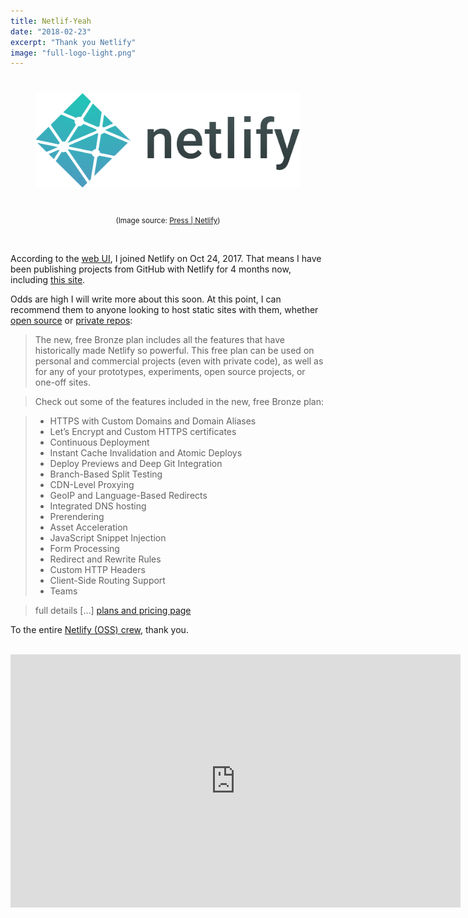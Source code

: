 ```yaml
---
title: Netlif-Yeah
date: "2018-02-23"
excerpt: "Thank you Netlify"
image: "full-logo-light.png"
---
```


<figure style="text-align: center">
  <span  style="display: block; margin: 40px auto">
    <img src="full-logo-light.png"
      alt="Netlify Full Logo Light" />
  </span>
<figcaption>
<small>(Image source: <a href="https://www.netlify.com/press/">Press | Netlify</a>)</small>
</figcaption>
</figure>

<br />

According to the [web&nbsp;UI](https://www.netlify.com/docs/), I joined Netlify on Oct 24, 2017. That means I have been publishing projects from GitHub with Netlify for 4 months now, including [this&nbsp;site](https://github.com/rdela/rdela.com).

Odds are high I will write more about this soon. At this point, I can recommend them to anyone looking to host static sites with them, whether [open&nbsp;source](https://www.netlify.com/open-source/) or [private&nbsp;repos](https://www.netlify.com/blog/2017/06/28/introducing-teams-new-features-and-an-update-to-our-plans/):

> The new, free Bronze plan includes all the features that have historically made Netlify so powerful. This free plan can be used on personal and commercial projects (even with private code), as well as for any of your prototypes, experiments, open source projects, or one-off sites.

> Check out some of the features included in the new, free Bronze plan:

> * HTTPS with Custom Domains and Domain Aliases
> * Let’s Encrypt and Custom HTTPS certificates
> * Continuous Deployment
> * Instant Cache Invalidation and Atomic Deploys
> * Deploy Previews and Deep Git Integration
> * Branch-Based Split Testing
> * CDN-Level Proxying
> * GeoIP and Language-Based Redirects
> * Integrated DNS hosting
> * Prerendering
> * Asset Acceleration
> * JavaScript Snippet Injection
> * Form Processing
> * Redirect and Rewrite Rules
> * Custom HTTP Headers
> * Client-Side Routing Support
> * Teams

> full details \[…\] [plans and pricing&nbsp;page](https://www.netlify.com/pricing/)

To the entire [Netlify (OSS) crew](https://github.com/orgs/netlify/people), thank you.

<br />

<iframe width="720" height="405" src="https://www.youtube.com/embed/6Ptrc2cWRxU?rel=0" frameborder="0" allow="autoplay; encrypted-media" allowfullscreen></iframe>
